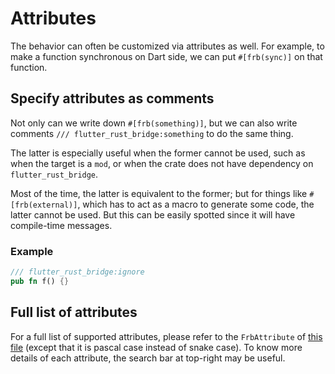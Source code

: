# Attributes

The behavior can often be customized via attributes as well.
For example, to make a function synchronous on Dart side, we can put `#[frb(sync)]` on that function.

## Specify attributes as comments

Not only can we write down `#[frb(something)]`,
but we can also write comments `/// flutter_rust_bridge:something` to do the same thing.

The latter is especially useful when the former cannot be used,
such as when the target is a `mod`, or when the crate does not have dependency on `flutter_rust_bridge`.

Most of the time, the latter is equivalent to the former;
but for things like `#[frb(external)]`, which has to act as a macro to generate some code,
the latter cannot be used.
But this can be easily spotted since it will have compile-time messages.

### Example

```rust
/// flutter_rust_bridge:ignore
pub fn f() {}
```

## Full list of attributes

For a full list of supported attributes, please refer to the `FrbAttribute`
of [this file](https://github.com/fzyzcjy/flutter_rust_bridge/blob/master/frb_codegen/src/library/codegen/parser/mir/parser/attribute.rs)
(except that it is pascal case instead of snake case).
To know more details of each attribute, the search bar at top-right may be useful.
